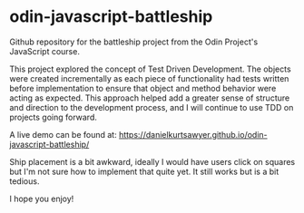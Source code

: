 # odin-javascript-battleship

Github repository for the battleship project from the Odin Project's JavaScript course.

This project explored the concept of Test Driven Development. The objects were created incrementally as each piece of functionality had tests written before implementation to ensure that object and method behavior were acting as expected. This approach helped add a greater sense of structure and direction to the development process, and I will continue to use TDD on projects going forward.

A live demo can be found at: https://danielkurtsawyer.github.io/odin-javascript-battleship/

Ship placement is a bit awkward, ideally I would have users click on squares but I'm not sure how to implement that quite yet. It still works but is a bit tedious.

I hope you enjoy!
